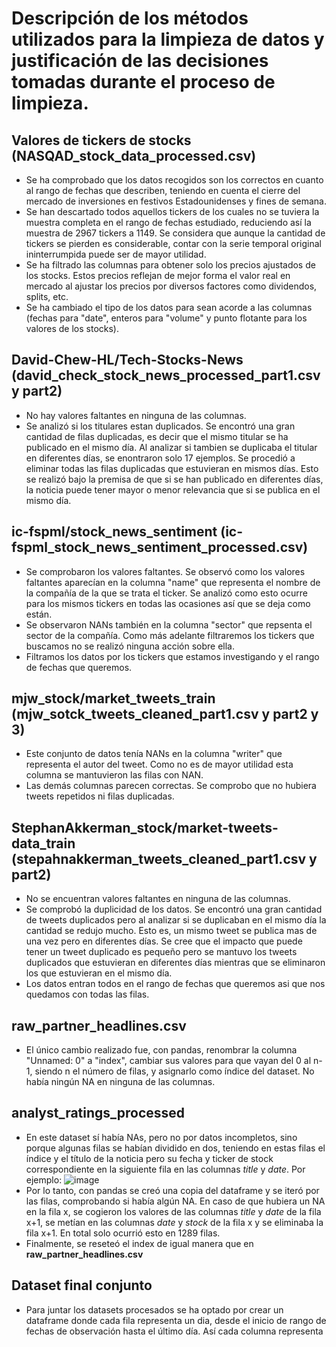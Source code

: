 # Descripción de los métodos utilizados para la limpieza de datos y justificación de las decisiones tomadas durante el proceso de limpieza.

## Valores de tickers de stocks (NASQAD_stock_data_processed.csv)

- Se ha comprobado que los datos recogidos son los correctos en cuanto al rango de fechas que describen, teniendo en cuenta el cierre del mercado de inversiones en festivos Estadounidenses y fines de semana.
- Se han descartado todos aquellos tickers de los cuales no se tuviera la muestra completa en el rango de fechas estudiado, reduciendo así la muestra de 2967 tickers a 1149. Se considera que aunque la cantidad de tickers se pierden es considerable, contar con la serie temporal original ininterrumpida puede ser de mayor utilidad.
- Se ha filtrado las columnas para obtener solo los precios ajustados de los stocks. Estos precios reflejan de mejor forma el valor real en mercado al ajustar los precios por diversos factores como dividendos, splits, etc.
- Se ha cambiado el tipo de los datos para sean acorde a las columnas (fechas para "date", enteros para "volume" y punto flotante para los valores de los stocks).

## David-Chew-HL/Tech-Stocks-News (david_check_stock_news_processed_part1.csv y part2) 

- No hay valores faltantes en ninguna de las columnas.
- Se analizó si los titulares estan duplicados. Se encontró una gran cantidad de filas duplicadas, es decir que el mismo titular se ha publicado en el mismo día. Al analizar si tambien se duplicaba el titular en diferentes días, se enontraron solo 17 ejemplos. Se procedió a eliminar todas las filas duplicadas que estuvieran en mismos días. Esto se realizó bajo la premisa de que si se han publicado en diferentes días, la noticia puede tener mayor o menor relevancia que si se publica en el mismo día.


## ic-fspml/stock_news_sentiment (ic-fspml_stock_news_sentiment_processed.csv)

- Se comprobaron los valores faltantes. Se observó como los valores faltantes aparecían en la columna "name" que representa el nombre de la compañía de la que se trata el ticker. Se analizó como esto ocurre para los mismos tickers en todas las ocasiones así que se deja como están.
- Se observaron NANs también en la columna "sector" que repsenta el sector de la compañía. Como más adelante filtraremos los tickers que buscamos no se realizó ninguna acción sobre ella.
- Filtramos los datos por los tickers que estamos investigando y el rango de fechas que queremos.

## mjw_stock/market_tweets_train (mjw_sotck_tweets_cleaned_part1.csv y part2 y 3)  

- Este conjunto de datos tenía NANs en la columna "writer" que representa el autor del tweet. Como no es de mayor utilidad esta columna se mantuvieron las filas con NAN.
- Las demás columnas parecen correctas. Se comprobo que no hubiera tweets repetidos ni filas duplicadas.

## StephanAkkerman_stock/market-tweets-data_train (stepahnakkerman_tweets_cleaned_part1.csv y part2)

- No se encuentran valores faltantes en ninguna de las columnas.
- Se comprobó la duplicidad de los datos. Se encontró una gran cantidad de tweets duplicados pero al analizar si se duplicaban en el mismo día la cantidad se redujo mucho. Esto es, un mismo tweet se publica mas de una vez pero en diferentes días. Se cree que el impacto que puede tener un tweet duplicado es pequeño pero se mantuvo los tweets duplicados que estuvieran en diferentes días mientras que se eliminaron los que estuvieran en el mismo día.
- Los datos entran todos en el rango de fechas que queremos asi que nos quedamos con todas las filas.


## raw_partner_headlines.csv
  - El único cambio realizado fue, con pandas, renombrar la columna "Unnamed: 0" a "index", cambiar sus valores para que vayan del 0 al n-1, siendo n el número de filas, y asignarlo como índice del dataset. No había ningún NA en ninguna de las columnas.

## analyst_ratings_processed
  - En este dataset sí había NAs, pero no por datos incompletos, sino porque algunas filas se habían dividido en dos, teniendo en estas filas el índice y el título de la noticia pero su fecha y ticker de stock correspondiente en la siguiente fila en las columnas *title* y *date*. Por ejemplo: ![image](assets\imgs\data_clean_analyst_ratings_processed.png)
  - Por lo tanto, con pandas se creó una copia del dataframe y se iteró por las filas, comprobando si había algún NA. En caso de que hubiera un NA en la fila x, se cogieron los valores de las columnas *title* y *date* de la fila x+1, se metían en las columnas *date* y *stock* de la fila x y se eliminaba la fila x+1. En total solo ocurrió esto en 1289 filas.
  - Finalmente, se reseteó el index de igual manera que en **raw_partner_headlines.csv**


## Dataset final conjunto
  - Para juntar los datasets procesados se ha optado por crear un dataframe donde cada fila representa un dia, desde el inicio de rango de fechas de observación hasta el último día. Así cada columna representa